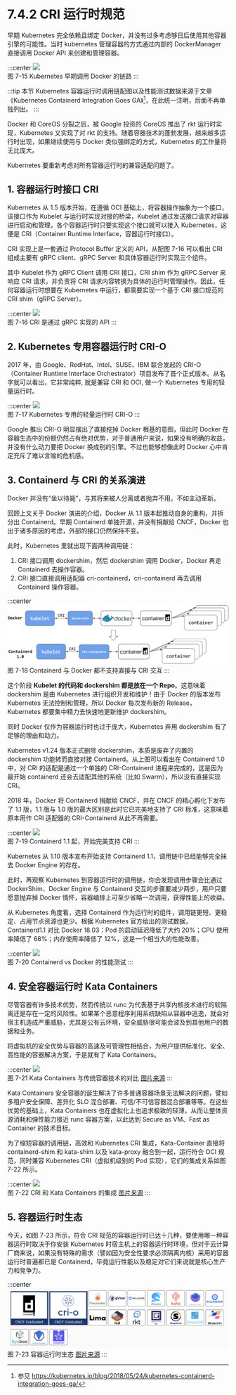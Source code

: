 # 7.4.2 CRI 运行时规范

早期 Kubernetes 完全依赖且绑定 Docker，并没有过多考虑够日后使用其他容器引擎的可能性。当时 kubernetes 管理容器的方式通过内部的 DockerManager 直接调用 Docker API 来创建和管理容器。

:::center
  ![](../assets/k8s-runtime-v1.svg)<br/>
  图 7-15 Kubernetes 早期调用 Docker 的链路
:::

:::tip <a/> 
本节 Kubernetes 容器运行时调用链配图以及性能测试数据来源于文章《Kubernetes Containerd Integration Goes GA》[^1]，在此统一注明，后面不再单独列出。
:::

Docker 和 CoreOS 分裂之后，被 Google 投资的 CoreOS 推出了 rkt 运行时实现，Kubernetes 又实现了对 rkt 的支持。随着容器技术的蓬勃发展，越来越多运行时出现，如果继续使用与 Docker 类似强绑定的方式，Kubernetes 的工作量将无比庞大。

Kubernetes 要重新考虑对所有容器运行时的兼容适配问题了。

## 1. 容器运行时接口 CRI

Kubernetes 从 1.5 版本开始，在遵循 OCI 基础上，将容器操作抽象为一个接口，该接口作为 Kubelet 与运行时实现对接的桥梁，Kubelet 通过发送接口请求对容器进行启动和管理，各个容器运行时只要实现这个接口就可以接入 Kubernetes，这便是 CRI（Container Runtime Interface，容器运行时接口）。

CRI 实现上是一套通过 Protocol Buffer 定义的 API，从配图 7-16 可以看出 CRI 组成主要有 gRPC client、gRPC Server 和具体容器运行时实现三个组件。

其中 Kubelet 作为 gRPC Client 调用 CRI 接口，CRI shim 作为 gRPC Server 来响应 CRI 请求，并负责将 CRI 请求内容转换为具体的运行时管理操作。因此，任何容器运行时想要在 Kubernetes 中运行，都需要实现一个基于 CRI 接口规范的 CRI shim（gRPC Server）。

:::center
  ![](../assets//cri-arc.png)<br/>
  图 7-16 CRI 是通过 gRPC 实现的 API
:::

## 2. Kubernetes 专用容器运行时 CRI-O

2017 年，由 Google、RedHat、Intel、SUSE、IBM 联合发起的 CRI-O（Container Runtime Interface Orchestrator）项目发布了首个正式版本。从名字就可以看出，它非常纯粹, 就是兼容 CRI 和 OCI, 做一个 Kubernetes 专用的轻量运行时。

:::center
  ![](../assets//k8s-cri-o.png)<br/>
  图 7-17  Kubernetes 专用的轻量运行时 CRI-O
:::

Google 推出 CRI-O 明显摆出了直接挖掉 Docker 根基的意图，但此时 Docker 在容器生态中的份额仍然占有绝对优势，对于普通用户来说，如果没有明确的收益，并没有什么动力要把 Docker 换成别的引擎。不过也能够想像此时 Docker 心中肯定充斥了难以言喻的危机感。

## 3. Containerd 与 CRI 的关系演进

Docker 并没有“坐以待毙”，与其将来被人分离或者抛弃不用，不如主动革新。

回顾上文关于 Docker 演进的介绍，Docker 从 1.1 版本起推动自身的重构，并拆分出 Containerd。早期 Containerd 单独开源，并没有捐献给 CNCF，Docker 也出于诸多原因的考虑，外部的接口仍然保持不变。

此时，Kubernetes 里就出现下面两种调用链：
1. CRI 接口调用 dockershim，然后 dockershim 调用 Docker，Docker 再走 Containerd 去操作容器。
2. CRI 接口直接调用适配器 cri-containerd，cri-containerd 再去调用 Containerd 操作容器。

:::center
  ![](../assets//k8s-runtime-v2.png)<br/>
  图 7-18  Containerd 与 Docker 都不支持直接与 CRI 交互
:::

这个阶段 **Kubelet 的代码和 dockershim 都是放在一个 Repo**。这意味着 dockershim 是由 Kubernetes 进行组织开发和维护！由于 Docker 的版本发布 Kubernetes 无法控制和管理，所以 Docker 每次发布新的 Release，Kubernetes 都要集中精力去快速地更新维护 dockershim。

同时 Docker 仅作为容器运行时也过于庞大，Kubernetes 弃用 dockershim 有了足够的理由和动力。

Kubernetes v1.24 版本正式删除 dockershim，本质是废弃了内置的 dockershim 功能转而直接对接 Containerd。从上图可以看出在 Containerd 1.0 中，对 CRI 的适配是通过一个单独的 CRI-Containerd 进程来完成的，这是因为最开始 containerd 还会去适配其他的系统（比如 Swarm），所以没有直接实现 CRI。

2018 年，Docker 将 Containerd 捐献给 CNCF，并在 CNCF 的精心孵化下发布了 1.1 版，1.1 版与 1.0 版的最大区别是此时它已完美地支持了 CRI 标准，这意味着原本用作 CRI 适配器的 CRI-Containerd 从此不再需要。

:::center
  ![](../assets//k8s-runtime-v3.png)<br/>
  图 7-19  Containerd 1.1 起，开始完美支持 CRI 
:::

Kubernetes 从 1.10 版本宣布开始支持 Containerd 1.1，调用链中已经能够完全抹去 Docker Engine 的存在。

此时，再观察 Kubernetes 到容器运行时的调用链，你会发现调用步骤会比通过 DockerShim、Docker Engine 与 Containerd 交互的步骤要减少两步，用户只要愿意抛弃掉 Docker 情怀，容器编排上可至少省略一次调用，获得性能上的收益。

从 Kubernetes 角度看，选择 Containerd 作为运行时的组件，调用链更短、更稳定、占用节点资源也更少。根据 Kubernetes 官方给出的测试数据，Containerd1.1 对比 Docker 18.03：Pod 的启动延迟降低了大约 20%；CPU 使用率降低了 68%；内存使用率降低了 12%，这是一个相当大的性能改善。

:::center
  ![](../assets/k8s-runtime-v4.svg)<br/>
  图 7-20 Containerd vs Docker 的性能测试
:::

## 4. 安全容器运行时 Kata Containers

尽管容器有许多技术优势，然而传统以 runc 为代表基于共享内核技术进行的软隔离还是存在一定的风险性。如果某个恶意程序利用系统缺陷从容器中逃逸，就会对宿主机造成严重威胁，尤其是公有云环境，安全威胁很可能会波及到其他用户的数据和业务。

将虚拟机的安全优势与容器的高速及可管理性相结合，为用户提供标准化、安全、高性能的容器解决方案，于是就有了 Kata Containers。

:::center
  ![](../assets/kata-container.jpeg)<br/>
  图 7-21 Kata Containers 与传统容器技术的对比 [图片来源](https://katacontainers.io/learn/)
:::

Kata Containers 安全容器的诞生解决了许多普通容器场景无法解决的问题，譬如多租户安全保障、差异化 SLO 混合部署、可信/不可信容器混合部署等等。在这些优势的基础上，Kata Containers 也在虚拟化上也追求极致的轻薄，从而让整体资源消耗和弹性能力接近 runc 容器方案，以此达到 Secure as VM、Fast as Container 的技术目标。

为了缩短容器的调用链，高效和 Kubernetes CRI 集成，Kata-Container 直接将 containerd-shim 和 kata-shim 以及 kata-proxy 融合到一起，运行符合 OCI 规范，同时兼容 Kubernetes CRI（虚拟机级别的 Pod 实现），它们的集成关系如图 7-22 所示。

:::center
  ![](../assets/kata-container.png)<br/>
  图 7-22 CRI 和 Kata Containers 的集成 [图片来源](https://github.com/kata-containers/documentation/blob/master/design/architecture.md)
:::

## 5. 容器运行时生态

今天，如图 7-23 所示，符合 CRI 规范的容器运行时已达十几种，要使用哪一种容器运行时取决于你安装 Kubernetes 时宿主机上的容器运行时环境，但对于云计算厂商来说，如果没有特殊的需求（譬如因为安全性要求必须隔离内核）采用的容器运行时普遍都已是 Containerd，毕竟运行性能以及稳定对它们来说就是核心生产力和竞争力。

:::center
  ![](../assets/runtime.png)<br/>
  图 7-23 容器运行时生态 [图片来源](https://landscape.cncf.io/guide#runtime--container-runtime)
:::

[^1]: 参见 https://kubernetes.io/blog/2018/05/24/kubernetes-containerd-integration-goes-ga/
